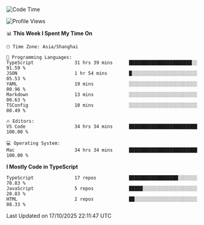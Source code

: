 <!--START_SECTION:waka-->
![Code Time](http://img.shields.io/badge/Code%20Time-8%2C512%20hrs%2032%20mins-blue)

![Profile Views](http://img.shields.io/badge/Profile%20Views-0-blue)

📊 **This Week I Spent My Time On** 

```text
🕑︎ Time Zone: Asia/Shanghai

💬 Programming Languages: 
TypeScript               31 hrs 39 mins      ███████████████████████░░   91.59 % 
JSON                     1 hr 54 mins        █░░░░░░░░░░░░░░░░░░░░░░░░   05.53 % 
YAML                     19 mins             ░░░░░░░░░░░░░░░░░░░░░░░░░   00.96 % 
Markdown                 13 mins             ░░░░░░░░░░░░░░░░░░░░░░░░░   00.63 % 
TSConfig                 10 mins             ░░░░░░░░░░░░░░░░░░░░░░░░░   00.49 % 

🔥 Editors: 
VS Code                  34 hrs 34 mins      █████████████████████████   100.00 % 

💻 Operating System: 
Mac                      34 hrs 34 mins      █████████████████████████   100.00 % 
```

**I Mostly Code in TypeScript** 

```text
TypeScript               17 repos            ██████████████████░░░░░░░   70.83 % 
JavaScript               5 repos             █████░░░░░░░░░░░░░░░░░░░░   20.83 % 
HTML                     2 repos             ██░░░░░░░░░░░░░░░░░░░░░░░   08.33 % 
```




 Last Updated on 17/10/2025 22:11:47 UTC
<!--END_SECTION:waka-->
